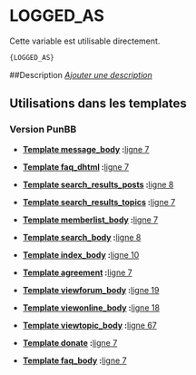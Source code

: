 # LOGGED_AS


Cette variable est utilisable directement.

```html
{LOGGED_AS}
```

##Description
[*Ajouter une description*](https://fa-tvars.appspot.com/var/LOGGED_AS)

## Utilisations dans les templates

### Version PunBB

* __[Template message_body](../tpl/var/punbb/message_body.md#readme) :__[ligne 7](../tpl/src/punbb/message_body.tpl#L7)

* __[Template faq_dhtml](../tpl/var/punbb/faq_dhtml.md#readme) :__[ligne 7](../tpl/src/punbb/faq_dhtml.tpl#L7)

* __[Template search_results_posts](../tpl/var/punbb/search_results_posts.md#readme) :__[ligne 8](../tpl/src/punbb/search_results_posts.tpl#L8)

* __[Template search_results_topics](../tpl/var/punbb/search_results_topics.md#readme) :__[ligne 7](../tpl/src/punbb/search_results_topics.tpl#L7)

* __[Template memberlist_body](../tpl/var/punbb/memberlist_body.md#readme) :__[ligne 7](../tpl/src/punbb/memberlist_body.tpl#L7)

* __[Template search_body](../tpl/var/punbb/search_body.md#readme) :__[ligne 8](../tpl/src/punbb/search_body.tpl#L8)

* __[Template index_body](../tpl/var/punbb/index_body.md#readme) :__[ligne 10](../tpl/src/punbb/index_body.tpl#L10)

* __[Template agreement](../tpl/var/punbb/agreement.md#readme) :__[ligne 7](../tpl/src/punbb/agreement.tpl#L7)

* __[Template viewforum_body](../tpl/var/punbb/viewforum_body.md#readme) :__[ligne 19](../tpl/src/punbb/viewforum_body.tpl#L19)

* __[Template viewonline_body](../tpl/var/punbb/viewonline_body.md#readme) :__[ligne 18](../tpl/src/punbb/viewonline_body.tpl#L18)

* __[Template viewtopic_body](../tpl/var/punbb/viewtopic_body.md#readme) :__[ligne 67](../tpl/src/punbb/viewtopic_body.tpl#L67)

* __[Template donate](../tpl/var/punbb/donate.md#readme) :__[ligne 7](../tpl/src/punbb/donate.tpl#L7)

* __[Template faq_body](../tpl/var/punbb/faq_body.md#readme) :__[ligne 7](../tpl/src/punbb/faq_body.tpl#L7)